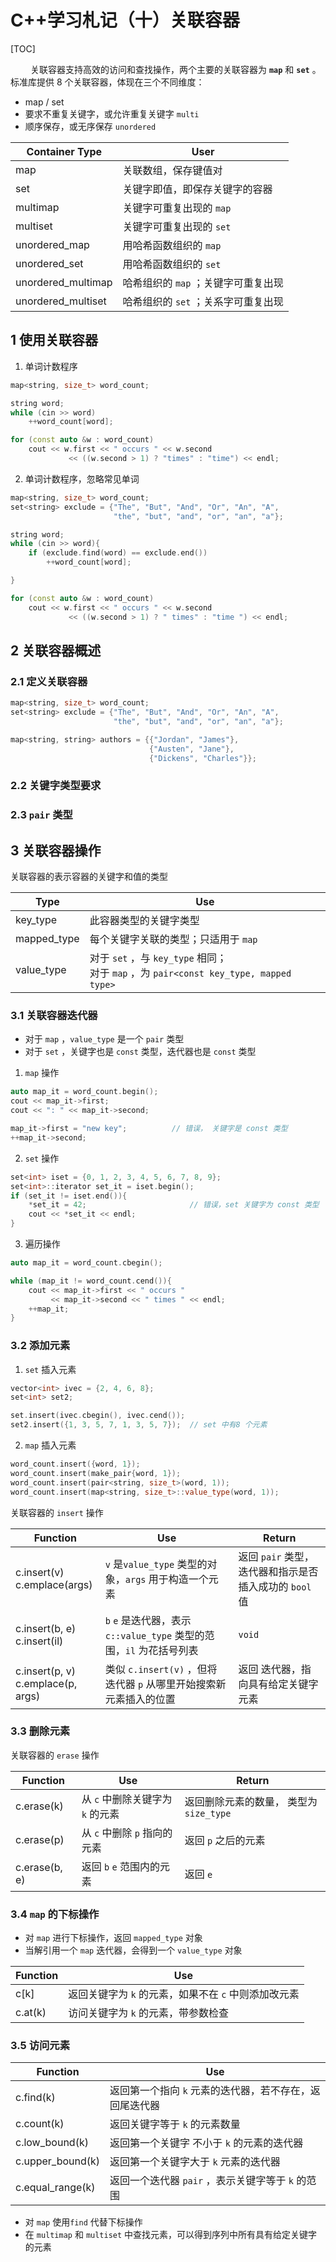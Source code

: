 # C++学习札记（十）关联容器

[TOC]

&emsp;&emsp; 关联容器支持高效的访问和查找操作，两个主要的关联容器为 **`map`** 和 **`set`** 。标准库提供 8 个关联容器，体现在三个不同维度：

- map / set
- 要求不重复关键字，或允许重复关键字 `multi`
- 顺序保存，或无序保存 `unordered`

| Container Type     | User                                |
| ------------------ | ----------------------------------- |
| map                | 关联数组，保存键值对                |
| set                | 关键字即值，即保存关键字的容器      |
| multimap           | 关键字可重复出现的 `map`            |
| multiset           | 关键字可重复出现的 `set`            |
| unordered_map      | 用哈希函数组织的 `map`              |
| unordered_set      | 用哈希函数组织的 `set`              |
| unordered_multimap | 哈希组织的 `map` ；关键字可重复出现 |
| unordered_multiset | 哈希组织的 `set` ；关系字可重复出现 |



## 1 使用关联容器

1. 单词计数程序

```C++
map<string, size_t> word_count;

string word;
while (cin >> word)
  	++word_count[word];

for (const auto &w : word_count)
  	cout << w.first << " occurs " << w.second
  			 << ((w.second > 1) ? "times" : "time") << endl;
```



2. 单词计数程序，忽略常见单词

````C++
map<string, size_t> word_count;
set<string> exclude = {"The", "But", "And", "Or", "An", "A", 
                       "the", "but", "and", "or", "an", "a"};

string word;
while (cin >> word){
  	if (exclude.find(word) == exclude.end())
      	++word_count[word];

}

for (const auto &w : word_count)
  	cout << w.first << " occurs " << w.second
  			 << ((w.second > 1) ? " times" : "time ") << endl;
````



## 2 关联容器概述

### 2.1 定义关联容器

```C++
map<string, size_t> word_count;
set<string> exclude = {"The", "But", "And", "Or", "An", "A", 
                       "the", "but", "and", "or", "an", "a"};

map<string, string> authors = {{"Jordan", "James"},
                               {"Austen", "Jane"},
                               {"Dickens", "Charles"}};
```



### 2.2 关键字类型要求

### 2.3 `pair` 类型



## 3 关联容器操作

关联容器的表示容器的关键字和值的类型

| Type        | Use                                                          |
| ----------- | ------------------------------------------------------------ |
| key_type    | 此容器类型的关键字类型                                       |
| mapped_type | 每个关键字关联的类型；只适用于 `map`                         |
| value_type  | 对于 `set` ，与 `key_type` 相同；<br />对于 `map` ，为 `pair<const key_type, mapped type>` |



### 3.1 关联容器迭代器

- 对于 `map` ，`value_type` 是一个 `pair` 类型
- 对于 `set` ，关键字也是 `const` 类型，迭代器也是 `const` 类型

1. `map` 操作

```C++
auto map_it = word_count.begin();
cout << map_it->first;
cout << ": " << map_it->second;

map_it->first = "new key";			// 错误， 关键字是 const 类型
++map_it->second;
```



2. `set` 操作

```C++
set<int> iset = {0, 1, 2, 3, 4, 5, 6, 7, 8, 9};
set<int>::iterator set_it = iset.begin();
if (set_it != iset.end()){
  	*set_it = 42;						// 错误，set 关键字为 const 类型
  	cout << *set_it << endl;
}
```



3. 遍历操作

```C++
auto map_it = word_count.cbegin();

while (map_it != word_count.cend()){
  	cout << map_it->first << " occurs " 
         << map_it->second << " times " << endl;
  	++map_it;
}
```



### 3.2 添加元素

1. `set` 插入元素

```C++
vector<int> ivec = {2, 4, 6, 8};
set<int> set2;

set.insert(ivec.cbegin(), ivec.cend());
set2.insert({1, 3, 5, 7, 1, 3, 5, 7});	// set 中有8 个元素
```



2. `map` 插入元素

```C++
word_count.insert({word, 1});
word_count.insert(make_pair{word, 1});
word_count.insert(pair<string, size_t>(word, 1));
word_count.insert(map<string, size_t>::value_type(word, 1));
```



关联容器的 `insert` 操作

| Function                               | Use                                                          | Return                                                 |
| -------------------------------------- | ------------------------------------------------------------ | ------------------------------------------------------ |
| c.insert(v)<br />c.emplace(args)       | `v` 是`value_type` 类型的对象，`args` 用于构造一个元素       | 返回 `pair` 类型，迭代器和指示是否插入成功的 `bool` 值 |
| c.insert(b, e)<br />c.insert(il)       | `b` `e` 是迭代器，表示 `c::value_type` 类型的范围，`il` 为花括号列表 | `void`                                                 |
| c.insert(p, v)<br />c.emplace(p, args) | 类似 `c.insert(v)` ，但将 迭代器 `p` 从哪里开始搜索新元素插入的位置 | 返回 迭代器，指向具有给定关键字元素                    |



### 3.3 删除元素

关联容器的 `erase` 操作

| Function      | Use                              | Return                                  |
| ------------- | -------------------------------- | --------------------------------------- |
| c.erase(k)    | 从 `c` 中删除关键字为 `k` 的元素 | 返回删除元素的数量， 类型为 `size_type` |
| c.erase(p)    | 从 `c` 中删除 `p` 指向的元素     | 返回 `p` 之后的元素                     |
| c.erase(b, e) | 返回 `b` `e` 范围内的元素        | 返回 `e`                                |



### 3.4 `map` 的下标操作

- 对 `map` 进行下标操作，返回 `mapped_type` 对象
- 当解引用一个 `map` 迭代器，会得到一个 `value_type` 对象

| Function | Use                                                  |
| -------- | ---------------------------------------------------- |
| c[k]     | 返回关键字为 `k` 的元素，如果不在 `c` 中则添加改元素 |
| c.at(k)  | 访问关键字为 `k` 的元素，带参数检查                  |



### 3.5 访问元素

| Function         | Use                                                     |
| ---------------- | ------------------------------------------------------- |
| c.find(k)        | 返回第一个指向 `k` 元素的迭代器，若不存在，返回尾迭代器 |
| c.count(k)       | 返回关键字等于 `k` 的元素数量                           |
| c.low_bound(k)   | 返回第一个关键字 不小于 `k` 的元素的迭代器              |
| c.upper_bound(k) | 返回第一个关键字大于 `k` 元素的迭代器                   |
| c.equal_range(k) | 返回一个迭代器 `pair` ，表示关键字等于 `k` 的范围       |



- 对 `map` 使用`find` 代替下标操作
- 在 `multimap` 和 `multiset` 中查找元素，可以得到序列中所有具有给定关键字的元素































